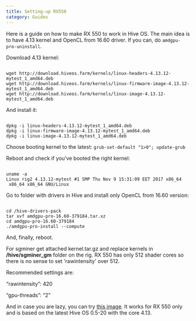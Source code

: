 ```yaml
---
title: Setting-up RX550
category: Guides
---
```


Here is a guide on how to make RX 550 to work in Hive OS. The main idea is to have 4.13 kernel and OpenCL from 16.60 driver. If you can, do `amdgpu-pro-uninstall`.

Download 4.13 kernel:
<pre><code>
wget http://download.hiveos.farm/kernels/linux-headers-4.13.12-mytest_1_amd64.deb
wget http://download.hiveos.farm/kernels/linux-firmware-image-4.13.12-mytest_1_amd64.deb
wget http://download.hiveos.farm/kernels/linux-image-4.13.12-mytest_1_amd64.deb
</code></pre>
And install it:
<pre><code>
dpkg -i linux-headers-4.13.12-mytest_1_amd64.deb
dpkg -i linux-firmware-image-4.13.12-mytest_1_amd64.deb
dpkg -i linux-image-4.13.12-mytest_1_amd64.deb
</code></pre>

Choose booting kernel to the latest:
`grub-set-default "1>0"; update-grub`

Reboot and check if you’ve booted the right kernel:
<pre><code>
uname -a
Linux rig2 4.13.12-mytest #1 SMP Thu Nov 9 15:31:09 EET 2017 x86_64
 x86_64 x86_64 GNU/Linux
</code></pre>
Go to folder with drivers in Hive and install only OpenCL from 16.60 version:
<pre><code>
cd /hive-drivers-pack
tar xvf amdgpu-pro-16.60-379184.tar.xz
cd amdgpu-pro-16.60-379184
./amdgpu-pro-install --compute
</code></pre>
And, finally, reboot.

For sgminer get attached kernel.tar.gz and replace kernels in **/hive/sgminer_gm** folder on the rig. RX 550 has only 512 shader cores so there is no sense to set 'rawintensity' over 512.

Recommended settings are:

“rawintensity”: 420

“gpu-threads”: “2”

And in case you are lazy, you can try [this image](http://193.111.83.51/test/hive-0.5-20-rx550_sgminer.zip). It works for RX 550 only and is based on the latest Hive OS 0.5-20 with the core 4.13.
